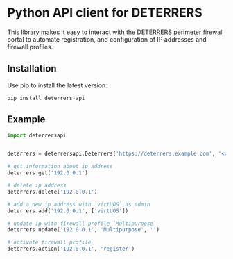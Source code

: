 # Python API client for DETERRERS

This library makes it easy to interact with the DETERRERS perimeter firewall
portal to automate registration, and configuration of IP addresses and firewall
profiles.

## Installation

Use pip to install the latest version:

```
pip install deterrers-api
```

## Example

```python
import deterrersapi


deterrers = deterrersapi.Deterrers('https://deterrers.example.com', '<api-token>')

# get information about ip address
deterrers.get('192.0.0.1')

# delete ip address
deterrers.delete('192.0.0.1')

# add a new ip address with `virtUOS` as admin
deterrers.add('192.0.0.1', ['virtUOS'])

# update ip with firewall profile `Multipurpose`
deterrers.update('192.0.0.1', 'Multipurpose', '')

# activate firewall profile
deterrers.action('192.0.0.1', 'register')
```
